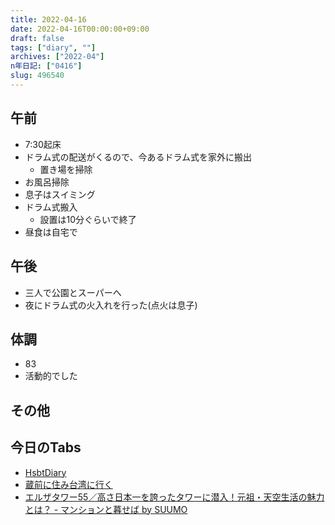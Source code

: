 ```yaml
---
title: 2022-04-16
date: 2022-04-16T00:00:00+09:00
draft: false
tags: ["diary", ""]
archives: ["2022-04"]
n年日記: ["0416"]
slug: 496540
---
```

## 午前
- 7:30起床
- ドラム式の配送がくるので、今あるドラム式を家外に搬出
  - 置き場を掃除
- お風呂掃除
- 息子はスイミング
- ドラム式搬入
  - 設置は10分ぐらいで終了
- 昼食は自宅で
## 午後
- 三人で公園とスーパーへ
- 夜にドラム式の火入れを行った(点火は息子)
## 体調
- 83
- 活動的でした
## その他
## 今日のTabs
- [HsbtDiary](https://www.hsbt.org/diary/)
- [蔵前に住み台湾に行く](https://www.kuramae-taiwan.tokyo/)
- [エルザタワー55／高さ日本一を誇ったタワーに潜入！元祖・天空生活の魅力とは？ - マンションと暮せば by SUUMO](https://suumo.jp/library/article/entry/to_1001767078/)
